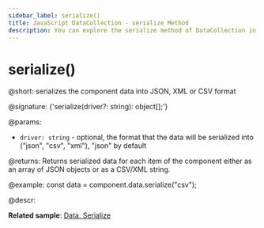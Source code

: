 ```yaml
---
sidebar_label: serialize()
title: JavaScript DataCollection - serialize Method 
description: You can explore the serialize method of DataCollection in the documentation of the DHTMLX JavaScript UI library. Browse developer guides and API reference, try out code examples and live demos, and download a free 30-day evaluation version of DHTMLX Suite.
---
```


# serialize()

@short: serializes the component data into JSON, XML or CSV format

@signature: {'serialize(driver?: string): object[];'}

@params:
- `driver: string` - optional, the format that the data will be serialized into ("json", "csv", "xml"), "json" by default

@returns:
Returns serialized data for each item of the component either as an array of JSON objects or as a CSV/XML string. 

@example:
const data = component.data.serialize("csv");

@descr:

**Related sample**: [Data. Serialize](https://snippet.dhtmlx.com/7c35n4uf)

